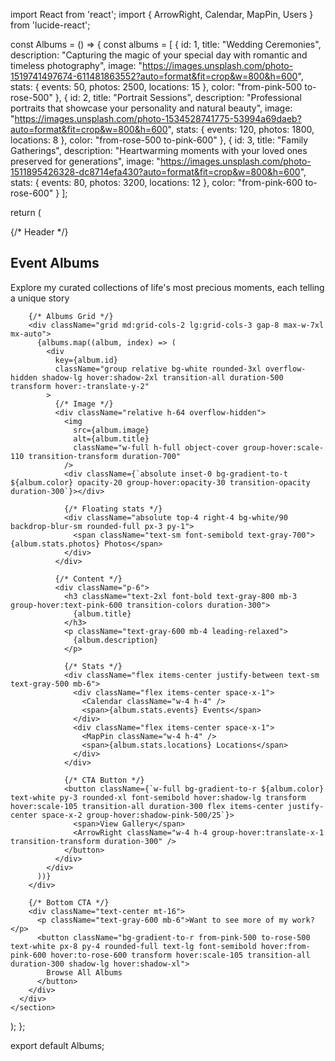 
import React from 'react';
import { ArrowRight, Calendar, MapPin, Users } from 'lucide-react';

const Albums = () => {
  const albums = [
    {
      id: 1,
      title: "Wedding Ceremonies",
      description: "Capturing the magic of your special day with romantic and timeless photography",
      image: "https://images.unsplash.com/photo-1519741497674-611481863552?auto=format&fit=crop&w=800&h=600",
      stats: { events: 50, photos: 2500, locations: 15 },
      color: "from-pink-500 to-rose-500"
    },
    {
      id: 2,
      title: "Portrait Sessions",
      description: "Professional portraits that showcase your personality and natural beauty",
      image: "https://images.unsplash.com/photo-1534528741775-53994a69daeb?auto=format&fit=crop&w=800&h=600",
      stats: { events: 120, photos: 1800, locations: 8 },
      color: "from-rose-500 to-pink-600"
    },
    {
      id: 3,
      title: "Family Gatherings",
      description: "Heartwarming moments with your loved ones preserved for generations",
      image: "https://images.unsplash.com/photo-1511895426328-dc8714efa430?auto=format&fit=crop&w=800&h=600",
      stats: { events: 80, photos: 3200, locations: 12 },
      color: "from-pink-600 to-rose-600"
    }
  ];

  return (
    <section className="py-20 bg-gradient-to-b from-white to-pink-50">
      <div className="container mx-auto px-6">
        {/* Header */}
        <div className="text-center mb-16">
          <h2 className="text-4xl md:text-5xl font-bold text-gray-800 mb-6">
            Event <span className="bg-gradient-to-r from-pink-500 to-rose-500 bg-clip-text text-transparent">Albums</span>
          </h2>
          <p className="text-xl text-gray-600 max-w-2xl mx-auto">
            Explore my curated collections of life's most precious moments, each telling a unique story
          </p>
        </div>

        {/* Albums Grid */}
        <div className="grid md:grid-cols-2 lg:grid-cols-3 gap-8 max-w-7xl mx-auto">
          {albums.map((album, index) => (
            <div
              key={album.id}
              className="group relative bg-white rounded-3xl overflow-hidden shadow-lg hover:shadow-2xl transition-all duration-500 transform hover:-translate-y-2"
            >
              {/* Image */}
              <div className="relative h-64 overflow-hidden">
                <img
                  src={album.image}
                  alt={album.title}
                  className="w-full h-full object-cover group-hover:scale-110 transition-transform duration-700"
                />
                <div className={`absolute inset-0 bg-gradient-to-t ${album.color} opacity-20 group-hover:opacity-30 transition-opacity duration-300`}></div>
                
                {/* Floating stats */}
                <div className="absolute top-4 right-4 bg-white/90 backdrop-blur-sm rounded-full px-3 py-1">
                  <span className="text-sm font-semibold text-gray-700">{album.stats.photos} Photos</span>
                </div>
              </div>

              {/* Content */}
              <div className="p-6">
                <h3 className="text-2xl font-bold text-gray-800 mb-3 group-hover:text-pink-600 transition-colors duration-300">
                  {album.title}
                </h3>
                <p className="text-gray-600 mb-4 leading-relaxed">
                  {album.description}
                </p>

                {/* Stats */}
                <div className="flex items-center justify-between text-sm text-gray-500 mb-6">
                  <div className="flex items-center space-x-1">
                    <Calendar className="w-4 h-4" />
                    <span>{album.stats.events} Events</span>
                  </div>
                  <div className="flex items-center space-x-1">
                    <MapPin className="w-4 h-4" />
                    <span>{album.stats.locations} Locations</span>
                  </div>
                </div>

                {/* CTA Button */}
                <button className={`w-full bg-gradient-to-r ${album.color} text-white py-3 rounded-xl font-semibold hover:shadow-lg transform hover:scale-105 transition-all duration-300 flex items-center justify-center space-x-2 group-hover:shadow-pink-500/25`}>
                  <span>View Gallery</span>
                  <ArrowRight className="w-4 h-4 group-hover:translate-x-1 transition-transform duration-300" />
                </button>
              </div>
            </div>
          ))}
        </div>

        {/* Bottom CTA */}
        <div className="text-center mt-16">
          <p className="text-gray-600 mb-6">Want to see more of my work?</p>
          <button className="bg-gradient-to-r from-pink-500 to-rose-500 text-white px-8 py-4 rounded-full text-lg font-semibold hover:from-pink-600 hover:to-rose-600 transform hover:scale-105 transition-all duration-300 shadow-lg hover:shadow-xl">
            Browse All Albums
          </button>
        </div>
      </div>
    </section>
  );
};

export default Albums;
